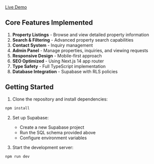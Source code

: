[Live Demo](https://mc-six-mu.vercel.app)

## Core Features Implemented

1. **Property Listings** - Browse and view detailed property information
2. **Search & Filtering** - Advanced property search capabilities
3. **Contact System** - Inquiry management
4. **Admin Panel** - Manage properties, inquiries, and viewing requests
5. **Responsive Design** - Mobile-first approach
6. **SEO Optimized** - Using Next.js 14 app router
7. **Type Safety** - Full TypeScript implementation
8. **Database Integration** - Supabase with RLS policies

## Getting Started

1. Clone the repository and install dependencies:

```bash
npm install
```

2. Set up Supabase:

   - Create a new Supabase project
   - Run the SQL schema provided above
   - Configure environment variables

3. Start the development server:

```bash
npm run dev
```
